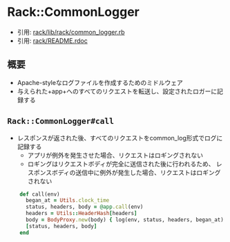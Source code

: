 # Rack::CommonLogger
- 引用: [rack/lib/rack/common_logger.rb](https://github.com/rack/rack/blob/master/lib/rack/common_logger.rb)
- 引用: [rack/README.rdoc](https://github.com/rack/rack/blob/master/README.rdoc)

## 概要
- Apache-styleなログファイルを作成するためのミドルウェア
- 与えられた+app+へのすべてのリクエストを転送し、設定されたロガーに記録する

## `Rack::CommonLogger#call`
- レスポンスが返された後、すべてのリクエストをcommon_log形式でログに記録する
  - アプリが例外を発生させた場合、リクエストはロギングされない
  - ロギングはリクエストボディが完全に送信された後に行われるため、
    レスポンスボディの送信中に例外が発生した場合、リクエストはロギングされない
```ruby
    def call(env)
      began_at = Utils.clock_time
      status, headers, body = @app.call(env)
      headers = Utils::HeaderHash[headers]
      body = BodyProxy.new(body) { log(env, status, headers, began_at) }
      [status, headers, body]
    end
```
